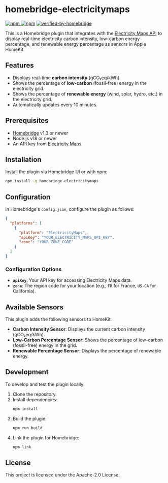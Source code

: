 # homebridge-electricitymaps

[![npm](https://badgen.net/npm/v/homebridge-electricitymaps) ![npm](https://badgen.net/npm/dt/homebridge-electricitymaps)](https://www.npmjs.com/package/homebridge-electricitymaps) [![verified-by-homebridge](https://badgen.net/badge/homebridge/verified/purple)](https://github.com/homebridge/homebridge/wiki/Verified-Plugins)

This is a Homebridge plugin that integrates with the [Electricity Maps API](https://docs.electricitymaps.com/) to display real-time electricity carbon intensity, low-carbon energy percentage, and renewable energy percentage as sensors in Apple HomeKit.

## Features

- Displays real-time **carbon intensity** (gCO₂eq/kWh).
- Shows the percentage of **low-carbon** (fossil-free) energy in the electricity grid.
- Shows the percentage of **renewable energy** (wind, solar, hydro, etc.) in the electricity grid.
- Automatically updates every 10 minutes.

## Prerequisites

- [Homebridge](https://homebridge.io/) v1.3 or newer
- Node.js v18 or newer
- An API key from [Electricity Maps](https://www.electricitymaps.com/get-our-data)

## Installation

Install the plugin via Homebridge UI or with npm:

```bash
npm install -g homebridge-electricitymaps
```

## Configuration

In Homebridge's `config.json`, configure the plugin as follows:

```json
{
  "platforms": [
    {
      "platform": "ElectricityMaps",
      "apiKey": "YOUR_ELECTRICITY_MAPS_API_KEY",
      "zone": "YOUR_ZONE_CODE"
    }
  ]
}
```

### Configuration Options

- **`apiKey`**: Your API key for accessing Electricity Maps data.
- **`zone`**: The region code for your location (e.g., `FR` for France, `US-CA` for California).

## Available Sensors

This plugin adds the following sensors to HomeKit:

- **Carbon Intensity Sensor**: Displays the current carbon intensity (gCO₂eq/kWh).
- **Low-Carbon Percentage Sensor**: Shows the percentage of low-carbon (fossil-free) energy in the grid.
- **Renewable Percentage Sensor**: Displays the percentage of renewable energy.

## Development

To develop and test the plugin locally:

1. Clone the repository.
2. Install dependencies:
   ```bash
   npm install
   ```
3. Build the plugin:
   ```bash
   npm run build
   ```
4. Link the plugin for Homebridge:
   ```bash
   npm link
   ```

## License

This project is licensed under the Apache-2.0 License.

